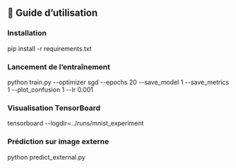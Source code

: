 ## 🚀 Guide d’utilisation

### Installation  
pip install -r requirements.txt

### Lancement de l’entraînement  
python train.py --optimizer sgd --epochs 20 --save_model 1 --save_metrics 1 --plot_confusion 1 --lr 0.001

### Visualisation TensorBoard  
tensorboard --logdir=../runs/mnist_experiment

### Prédiction sur image externe  
python predict_external.py
